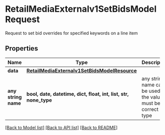 # RetailMediaExternalv1SetBidsModelRequest

Request to set bid overrides for specified keywords on a line item

## Properties
Name | Type | Description | Notes
------------ | ------------- | ------------- | -------------
**data** | [**RetailMediaExternalv1SetBidsModelResource**](RetailMediaExternalv1SetBidsModelResource.md) |  | [optional] 
**any string name** | **bool, date, datetime, dict, float, int, list, str, none_type** | any string name can be used but the value must be the correct type | [optional]

[[Back to Model list]](../README.md#documentation-for-models) [[Back to API list]](../README.md#documentation-for-api-endpoints) [[Back to README]](../README.md)


